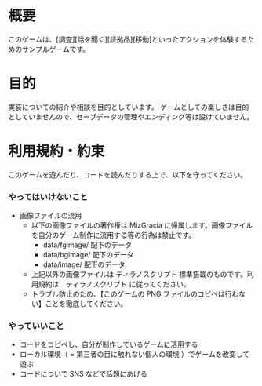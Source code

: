 # 概要

このゲームは、[調査][話を聞く][証拠品][移動]といったアクションを体験するためのサンプルゲームです。

# 目的

実装についての紹介や相談を目的としています。
ゲームとしての楽しさは目的としていませんので、セーブデータの管理やエンディング等は設けていません。

# 利用規約・約束

このゲームを遊んだり、コードを読んだりする上で、以下を守ってください。

### やってはいけないこと

- 画像ファイルの流用
  - 以下の画像ファイルの著作権は MizGracia に帰属します。画像ファイルを自分のゲーム制作に流用する等の行為は禁止です。
    - data/fgimage/ 配下のデータ
    - data/bgimage/ 配下のデータ
    - data/image/ 配下のデータ
  - 上記以外の画像ファイルは ティラノスクリプト 標準搭載のものです。利用規約は　ティラノスクリプト に従ってください。
  - トラブル防止のため、【このゲームの PNG ファイルのコピペは行わない】ことを徹底してください。

### やっていいこと

- コードをコピペし、自分が制作しているゲームに活用する
- ローカル環境（ = 第三者の目に触れない個人の環境 ）でゲームを改変して遊ぶ
- コードについて SNS などで話題にあげる
